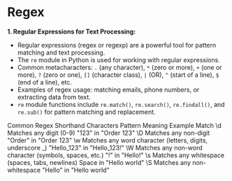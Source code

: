 # Regex

**1. Regular Expressions for Text Processing:**

- Regular expressions (regex or regexp) are a powerful tool for pattern matching and text processing.
- The `re` module in Python is used for working with regular expressions.
- Common metacharacters: `.` (any character), `*` (zero or more), `+` (one or more), `?` (zero or one), `[]` (character class), `|` (OR), `^` (start of a line), `$` (end of a line), etc.
- Examples of regex usage: matching emails, phone numbers, or extracting data from text.
- `re` module functions include `re.match()`, `re.search()`, `re.findall()`, and `re.sub()` for pattern matching and replacement.

Common Regex Shorthand Characters
Pattern	Meaning	Example Match
\d	Matches any digit (0-9)	"123" in "Order 123"
\D	Matches any non-digit	"Order" in "Order 123"
\w	Matches any word character (letters, digits, underscore _)	"Hello_123" in "Hello_123!"
\W	Matches any non-word character (symbols, spaces, etc.)	"!" in "Hello!"
\s	Matches any whitespace (spaces, tabs, newlines)	Space in "Hello world"
\S	Matches any non-whitespace	"Hello" in "Hello world"